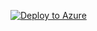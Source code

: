 [![Deploy to Azure](https://aka.ms/deploytoazurebutton)](https://portal.azure.com/#create/Microsoft.Template/uri/https%3A%2F%2Fraw.githubusercontent.com%2Fr-wbr%2Fbicep-advanced-toolset%2Frefs%2Fheads%2Fmain%2Fsrc%2FmicrosoftResources%2FresourceGroups%2FtemplateSpecs%2Fazuredeploy.json/uiFormDefinitionUri/https%3A%2F%2Fraw.githubusercontent.com%2Fr-wbr%2Fbicep-advanced-toolset%2Frefs%2Fheads%2Fmain%2Fsrc%2FmicrosoftResources%2FresourceGroups%2FtemplateSpecs%2FuiFormDefinition.json)
